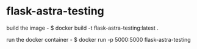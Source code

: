 # flask-astra-testing

build the image -
$ docker build -t flask-astra-testing:latest .

run the docker container -
$ docker run -p 5000:5000 flask-astra-testing
